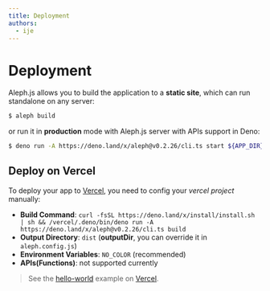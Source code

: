 ```yaml
---
title: Deployment
authors:
  - ije
---
```


# Deployment
Aleph.js allows you to build the application to a **static site**, which can run standalone on any server:

```bash
$ aleph build
```

or run it in **production** mode with Aleph.js server with APIs support in Deno:

```bash
$ deno run -A https://deno.land/x/aleph@v0.2.26/cli.ts start ${APP_DIR} --port 80
```

## Deploy on Vercel

To deploy your app to [Vercel](https://vercel.com), you need to config your *vercel project* manually:

- **Build Command**: `curl -fsSL https://deno.land/x/install/install.sh | sh && /vercel/.deno/bin/deno run -A https://deno.land/x/aleph@v0.2.26/cli.ts build`
- **Output Directory**: `dist` (**outputDir**, you can override it in `aleph.config.js`)
- **Environment Variables**: `NO_COLOR` (recommended)
- **APIs(Functions)**: not supported currently

> See the [hello-world](https://alephjs-hello-world.vercel.app/) example on [Vercel](https://vercel.com).
